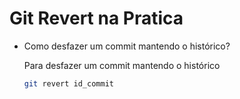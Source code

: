 # Git Revert na Pratica

- Como desfazer um commit mantendo o histórico?
    
    Para desfazer um commit mantendo o histórico
    
    ```bash
    git revert id_commit
    ```